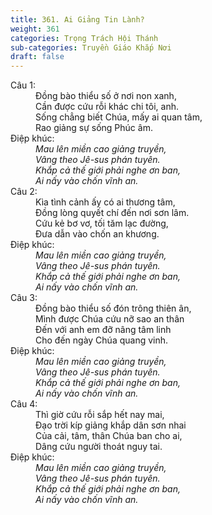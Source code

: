 ```yaml
---
title: 361. Ai Giảng Tin Lành?
weight: 361
categories: Trọng Trách Hội Thánh
sub-categories: Truyền Giáo Khắp Nơi
draft: false
---
```

<dl><dt>Câu 1:</dt><dd data-verse="1">Đồng bào thiểu số ở nơi non xanh, <br/>Cần được cứu rỗi khác chi tôi, anh. <br/>Sống chẳng biết Chúa, mấy ai quan tâm, <br/>Rao giảng sự sống Phúc âm. </dd><dt>Điệp khúc:</dt><dd data-chorus="1"><em>Mau lên miền cao giảng truyền, <br/>Vâng theo Jê-sus phán tuyên. <br/>Khắp cả thế giới phải nghe ơn ban, <br/>Ai nấy vào chốn vĩnh an. </em></dd><dt>Câu 2:</dt><dd data-verse="2">Kìa tình cảnh ấy có ai thương tâm, <br/>Đồng lòng quyết chí đến nơi sơn lâm. <br/>Cứu kẻ bơ vơ, tối tăm lạc đường, <br/>Đưa dẫn vào chốn an khương. </dd><dt>Điệp khúc:</dt><dd data-chorus="1"><em>Mau lên miền cao giảng truyền, <br/>Vâng theo Jê-sus phán tuyên. <br/>Khắp cả thế giới phải nghe ơn ban, <br/>Ai nấy vào chốn vĩnh an. </em></dd><dt>Câu 3:</dt><dd data-verse="3">Đồng bào thiểu số đón trông thiên ân, <br/>Mình được Chúa cứu nỡ sao an thân <br/>Đến với anh em đỡ nâng tâm linh <br/>Cho đến ngày Chúa quang vinh. </dd><dt>Điệp khúc:</dt><dd data-chorus="1"><em>Mau lên miền cao giảng truyền, <br/>Vâng theo Jê-sus phán tuyên. <br/>Khắp cả thế giới phải nghe ơn ban, <br/>Ai nấy vào chốn vĩnh an. </em></dd><dt>Câu 4:</dt><dd data-verse="4">Thì giờ cứu rỗi sắp hết nay mai, <br/>Đạo trời kíp giảng khắp dân sơn nhai <br/>Của cải, tâm, thân Chúa ban cho ai, <br/>Dâng cứu người thoát nguy tai. </dd><dt>Điệp khúc:</dt><dd data-chorus="1"><em>Mau lên miền cao giảng truyền, <br/>Vâng theo Jê-sus phán tuyên. <br/>Khắp cả thế giới phải nghe ơn ban, <br/>Ai nấy vào chốn vĩnh an. </em></dd></dl>